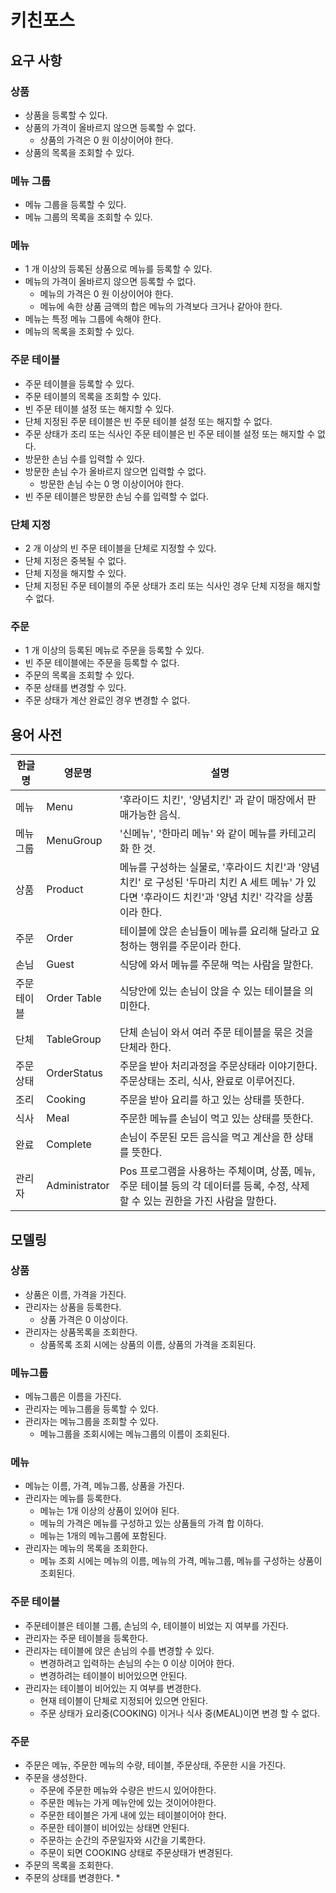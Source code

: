 # 키친포스

## 요구 사항

### 상품

* 상품을 등록할 수 있다.
* 상품의 가격이 올바르지 않으면 등록할 수 없다.
    * 상품의 가격은 0 원 이상이어야 한다.
* 상품의 목록을 조회할 수 있다.

### 메뉴 그룹

* 메뉴 그룹을 등록할 수 있다.
* 메뉴 그룹의 목록을 조회할 수 있다.

### 메뉴

* 1 개 이상의 등록된 상품으로 메뉴를 등록할 수 있다.
* 메뉴의 가격이 올바르지 않으면 등록할 수 없다.
    * 메뉴의 가격은 0 원 이상이어야 한다.
    * 메뉴에 속한 상품 금액의 합은 메뉴의 가격보다 크거나 같아야 한다.
* 메뉴는 특정 메뉴 그룹에 속해야 한다.
* 메뉴의 목록을 조회할 수 있다.

### 주문 테이블

* 주문 테이블을 등록할 수 있다.
* 주문 테이블의 목록을 조회할 수 있다.
* 빈 주문 테이블 설정 또는 해지할 수 있다.
* 단체 지정된 주문 테이블은 빈 주문 테이블 설정 또는 해지할 수 없다.
* 주문 상태가 조리 또는 식사인 주문 테이블은 빈 주문 테이블 설정 또는 해지할 수 없다.
* 방문한 손님 수를 입력할 수 있다.
* 방문한 손님 수가 올바르지 않으면 입력할 수 없다.
    * 방문한 손님 수는 0 명 이상이어야 한다.
* 빈 주문 테이블은 방문한 손님 수를 입력할 수 없다.

### 단체 지정

* 2 개 이상의 빈 주문 테이블을 단체로 지정할 수 있다.
* 단체 지정은 중복될 수 없다.
* 단체 지정을 해지할 수 있다.
* 단체 지정된 주문 테이블의 주문 상태가 조리 또는 식사인 경우 단체 지정을 해지할 수 없다.

### 주문

* 1 개 이상의 등록된 메뉴로 주문을 등록할 수 있다.
* 빈 주문 테이블에는 주문을 등록할 수 없다.
* 주문의 목록을 조회할 수 있다.
* 주문 상태를 변경할 수 있다.
* 주문 상태가 계산 완료인 경우 변경할 수 없다.

## 용어 사전

| 한글명 | 영문명 | 설명 |
| --- | --- | --- |
|메뉴|Menu|'후라이드 치킨', '양념치킨' 과 같이 매장에서 판매가능한 음식.|
|메뉴그룹|MenuGroup|'신메뉴', '한마리 메뉴' 와 같이 메뉴를 카테고리화 한 것.|
|상품|Product|메뉴를 구성하는 실물로, '후라이드 치킨'과 '양념 치킨' 로 구성된 '두마리 치킨 A 세트 메뉴' 가 있다면 '후라이드 치킨'과 '양념 치킨' 각각을 상품이라 한다.|
|주문|Order|테이블에 앉은 손님들이 메뉴를 요리해 달라고 요청하는 행위를 주문이라 한다.|
|손님|Guest|식당에 와서 메뉴를 주문해 먹는 사람을 말한다.|
|주문 테이블|Order Table|식당안에 있는 손님이 앉을 수 있는 테이블을 의미한다.|
|단체|TableGroup|단체 손님이 와서 여러 주문 테이블을 묶은 것을 단체라 한다.|
|주문상태|OrderStatus|주문을 받아 처리과정을 주문상태라 이야기한다. 주문상태는 조리, 식사, 완료로 이루어진다.|
|조리|Cooking|주문을 받아 요리를 하고 있는 상태를 뜻한다.|
|식사|Meal|주문한 메뉴를 손님이 먹고 있는 상태를 뜻한다.|
|완료|Complete|손님이 주문된 모든 음식을 먹고 계산을 한 상태를 뜻한다.|
|관리자|Administrator|Pos 프로그램을 사용하는 주체이며, 상품, 메뉴, 주문 테이블 등의 각 데이터를 등록, 수정, 삭제 할 수 있는 권한을 가진 사람을 말한다.|

## 모델링
### 상품
* 상품은 이름, 가격을 가진다.
* 관리자는 상품을 등록한다.
    * 상품 가격은 0 이상이다.
* 관리자는 상품목록을 조회한다.
    * 상품목록 조회 시에는 상품의 이름, 상품의 가격을 조회된다.

### 메뉴그룹
* 메뉴그룹은 이름을 가진다.
* 관리자는 메뉴그룹을 등록할 수 있다.
* 관리자는 메뉴그룹을 조회할 수 있다.
    * 메뉴그룹을 조회시에는 메뉴그룹의 이름이 조회된다. 
    
### 메뉴
* 메뉴는 이름, 가격, 메뉴그룹, 상품을 가진다.
* 관리자는 메뉴를 등록한다.
    * 메뉴는 1개 이상의 상품이 있어야 된다.
    * 메뉴의 가격은 메뉴를 구성하고 있는 상품들의 가격 합 이하다.
    * 메뉴는 1개의 메뉴그룹에 포함된다.
* 관리자는 메뉴의 목록을 조회한다.
    * 메뉴 조회 시에는 메뉴의 이름, 메뉴의 가격, 메뉴그룹, 메뉴를 구성하는 상품이 조회된다. 
    
### 주문 테이블
* 주문테이블은 테이블 그룹, 손님의 수, 테이블이 비었는 지 여부를 가진다.
* 관리자는 주문 테이블을 등록한다.
* 관리자는 테이블에 앉은 손님의 수를 변경할 수 있다.
    * 변경하려고 입력하는 손님의 수는 0 이상 이어야 한다.
    * 변경하려는 테이블이 비어있으면 안된다.
* 관리자는 테이블이 비어있는 지 여부를 변경한다.
    * 현재 테이블이 단체로 지정되어 있으면 안된다.
    * 주문 상태가 요리중(COOKING) 이거나 식사 중(MEAL)이면 변경 할 수 없다.
    
### 주문
* 주문은 메뉴, 주문한 메뉴의 수량, 테이블, 주문상태, 주문한 시을 가진다.
* 주문을 생성한다.
    * 주문에 주문한 메뉴와 수량은 반드시 있어야한다.
    * 주문한 메뉴는 가게 메뉴안에 있는 것이어야한다.
    * 주문한 테이블은 가게 내에 있는 테이블이어야 한다.
    * 주문한 테이블이 비어있는 상태면 안된다.
    * 주문하는 순간의 주문일자와 시간을 기록한다.
    * 주문이 되면 COOKING 상태로 주문상태가 변경된다.
* 주문의 목록을 조회한다.
* 주문의 상태를 변경한다.
    * 

    
### 